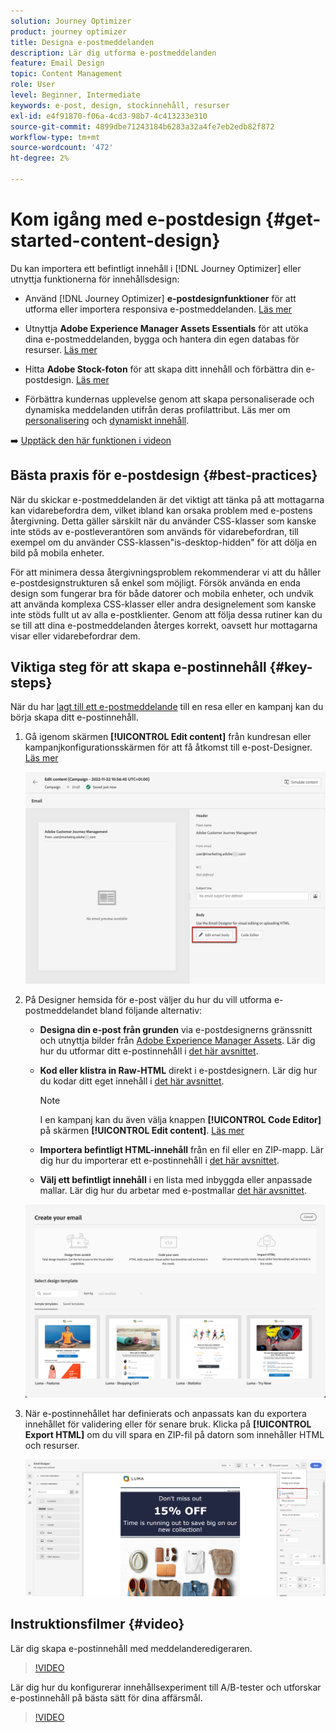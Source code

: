 ```yaml
---
solution: Journey Optimizer
product: journey optimizer
title: Designa e-postmeddelanden
description: Lär dig utforma e-postmeddelanden
feature: Email Design
topic: Content Management
role: User
level: Beginner, Intermediate
keywords: e-post, design, stockinnehåll, resurser
exl-id: e4f91870-f06a-4cd3-98b7-4c413233e310
source-git-commit: 4899dbe71243184b6283a32a4fe7eb2edb82f872
workflow-type: tm+mt
source-wordcount: '472'
ht-degree: 2%

---
```


# Kom igång med e-postdesign {#get-started-content-design}

Du kan importera ett befintligt innehåll i [!DNL Journey Optimizer] eller utnyttja funktionerna för innehållsdesign:

* Använd [!DNL Journey Optimizer] **e-postdesignfunktioner** för att utforma eller importera responsiva e-postmeddelanden. [Läs mer](content-from-scratch.md)

* Utnyttja **Adobe Experience Manager Assets Essentials** för att utöka dina e-postmeddelanden, bygga och hantera din egen databas för resurser. [Läs mer](../content-management/assets.md)

* Hitta **Adobe Stock-foton** för att skapa ditt innehåll och förbättra din e-postdesign. [Läs mer](../content-management/stock.md)

* Förbättra kundernas upplevelse genom att skapa personaliserade och dynamiska meddelanden utifrån deras profilattribut. Läs mer om [personalisering](../personalization/personalize.md) och [dynamiskt innehåll](../personalization/get-started-dynamic-content.md).

➡️ [Upptäck den här funktionen i videon](#video)

## Bästa praxis för e-postdesign {#best-practices}

När du skickar e-postmeddelanden är det viktigt att tänka på att mottagarna kan vidarebefordra dem, vilket ibland kan orsaka problem med e-postens återgivning. Detta gäller särskilt när du använder CSS-klasser som kanske inte stöds av e-postleverantören som används för vidarebefordran, till exempel om du använder CSS-klassen&quot;is-desktop-hidden&quot; för att dölja en bild på mobila enheter.

För att minimera dessa återgivningsproblem rekommenderar vi att du håller e-postdesignstrukturen så enkel som möjligt. Försök använda en enda design som fungerar bra för både datorer och mobila enheter, och undvik att använda komplexa CSS-klasser eller andra designelement som kanske inte stöds fullt ut av alla e-postklienter. Genom att följa dessa rutiner kan du se till att dina e-postmeddelanden återges korrekt, oavsett hur mottagarna visar eller vidarebefordrar dem.

## Viktiga steg för att skapa e-postinnehåll {#key-steps}

När du har [lagt till ett e-postmeddelande](create-email.md) till en resa eller en kampanj kan du börja skapa ditt e-postinnehåll.

1. Gå igenom skärmen **[!UICONTROL Edit content]** från kundresan eller kampanjkonfigurationsskärmen för att få åtkomst till e-post-Designer. [Läs mer](create-email.md#define-email-content)

   ![](assets/email_designer_edit_email_body.png)

1. På Designer hemsida för e-post väljer du hur du vill utforma e-postmeddelandet bland följande alternativ:

   * **Designa din e-post från grunden** via e-postdesignerns gränssnitt och utnyttja bilder från [Adobe Experience Manager Assets](../content-management/assets.md). Lär dig hur du utformar ditt e-postinnehåll i [det här avsnittet](content-from-scratch.md).

   * **Kod eller klistra in Raw-HTML** direkt i e-postdesignern. Lär dig hur du kodar ditt eget innehåll i [det här avsnittet](code-content.md).

     >[!NOTE]
     >
     >I en kampanj kan du även välja knappen **[!UICONTROL Code Editor]** på skärmen **[!UICONTROL Edit content]**. [Läs mer](create-email.md#define-email-content)

   * **Importera befintligt HTML-innehåll** från en fil eller en ZIP-mapp. Lär dig hur du importerar ett e-postinnehåll i [det här avsnittet](existing-content.md).

   * **Välj ett befintligt innehåll** i en lista med inbyggda eller anpassade mallar. Lär dig hur du arbetar med e-postmallar [det här avsnittet](../email/use-email-templates.md).

   ![](assets/email_designer_create_options.png)

1. När e-postinnehållet har definierats och anpassats kan du exportera innehållet för validering eller för senare bruk. Klicka på **[!UICONTROL Export HTML]** om du vill spara en ZIP-fil på datorn som innehåller HTML och resurser.

   ![](assets/email_designer_export.png)

## Instruktionsfilmer {#video}

Lär dig skapa e-postinnehåll med meddelanderedigeraren.

>[!VIDEO](https://video.tv.adobe.com/v/334150?quality=12)

Lär dig hur du konfigurerar innehållsexperiment till A/B-tester och utforskar e-postinnehåll på bästa sätt för dina affärsmål.

>[!VIDEO](https://video.tv.adobe.com/v/3419893)
